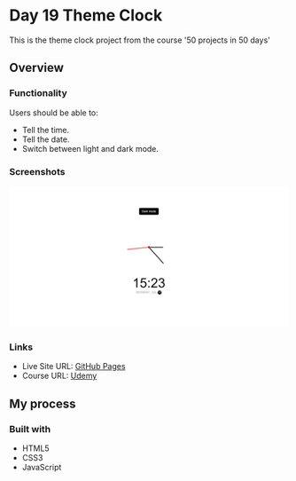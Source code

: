 # Day 19 Theme Clock

This is the theme clock project from the course '50 projects in 50 days'

## Overview

### Functionality

Users should be able to:

- Tell the time.
- Tell the date.
- Switch between light and dark mode.

### Screenshots

![](/screenshots/screenshot1.png)

### Links

- Live Site URL: [GitHub Pages](https://aref-akminasi.github.io/day19-theme-clock/)
- Course URL: [Udemy](https://www.udemy.com/course/50-projects-50-days/?utm_source=adwords&utm_medium=udemyads&utm_campaign=WebDevelopment_v.PROF_la.EN_cc.ROWMTA-B_ti.8322&utm_content=deal4584&utm_term=_._ag_80869579591_._ad_533999956732_._kw__._de_c_._dm__._pl__._ti_dsa-774930035449_._li_1010752_._pd__._&matchtype=&gclid=EAIaIQobChMI762Pj479_wIVHJeDBx1Z6gqdEAAYASAAEgLTq_D_BwE)

## My process

### Built with

- HTML5
- CSS3
- JavaScript
